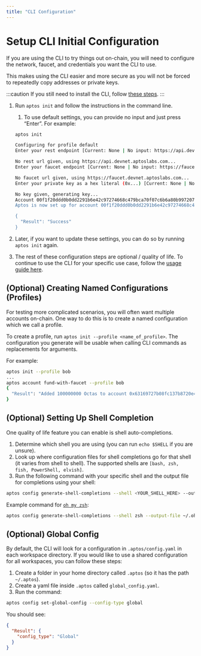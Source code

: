 ```yaml
---
title: "CLI Configuration"
---
```


# Setup CLI Initial Configuration

If you are using the CLI to try things out on-chain, you will need to configure the network, faucet, and credentials you want the CLI to use.

This makes using the CLI easier and more secure as you will not be forced to repeatedly copy addresses or private keys.

:::caution
If you still need to install the CLI, follow [these steps](install-cli/install-cli-specific-version.md).
:::

1. Run `aptos init` and follow the instructions in the command line.

   1. To use default settings, you can provide no input and just press “Enter”. For example:

   ```bash
   aptos init

   Configuring for profile default
   Enter your rest endpoint [Current: None | No input: https://api.devnet.aptoslabs.com]

   No rest url given, using https://api.devnet.aptoslabs.com...
   Enter your faucet endpoint [Current: None | No input: https://faucet.devnet.aptoslabs.com]

   No faucet url given, using https://faucet.devnet.aptoslabs.com...
   Enter your private key as a hex literal (0x...) [Current: None | No input: Generate new key (or keep one if present)]

   No key given, generating key...
   Account 00f1f20ddd0b0dd2291b6e42c97274668c479bca70f07c6b6a80b99720779696 doesn't exist, creating it and funding it with 10000 coins
   Aptos is now set up for account 00f1f20ddd0b0dd2291b6e42c97274668c479bca70f07c6b6a80b99720779696!  Run `aptos help` for more information about commands

   {
     "Result": "Success"
   }
   ```

2. Later, if you want to update these settings, you can do so by running `aptos init` again.
3. The rest of these configuration steps are optional / quality of life. To continue to use the CLI for your specific use case, follow the [usage guide here](use-cli/index.md).

## (Optional) Creating Named Configurations (Profiles)

For testing more complicated scenarios, you will often want multiple accounts on-chain. One way to do this is to create a named configuration which we call a profile.

To create a profile, run `aptos init --profile <name_of_profile>`. The configuration you generate will be usable when calling CLI commands as replacements for arguments.

For example:

```bash
aptos init --profile bob
...
aptos account fund-with-faucet --profile bob
{
  "Result": "Added 100000000 Octas to account 0x63169727b08fc137b8720e451f7a90584ccce04c301e151daeadc7b8191fdfad"
}
```

## (Optional) Setting Up Shell Completion

One quality of life feature you can enable is shell auto-completions.

1. Determine which shell you are using (you can run `echo $SHELL` if you are unsure).
2. Look up where configuration files for shell completions go for that shell (it varies from shell to shell). The supported shells are `[bash, zsh, fish, PowerShell, elvish]`.
3. Run the following command with your specific shell and the output file for completions using your shell:

```bash
aptos config generate-shell-completions --shell <YOUR_SHELL_HERE> --output-file <OUTPUT_DESTINATION_FOR_YOUR_SHELL>
```

Example command for [`oh my zsh`](https://ohmyz.sh/):

```bash
aptos config generate-shell-completions --shell zsh --output-file ~/.oh-my-zsh/completions/_aptos
```

## (Optional) Global Config

By default, the CLI will look for a configuration in `.aptos/config.yaml` in each workspace directory. If you would like to use a shared configuration for all workspaces, you can follow these steps:

1. Create a folder in your home directory called `.aptos` (so it has the path `~/.aptos`).
2. Create a yaml file inside `.aptos` called `global_config.yaml`.
3. Run the command:

```bash
aptos config set-global-config --config-type global
```

You should see:

```json
{
  "Result": {
    "config_type": "Global"
  }
}
```
